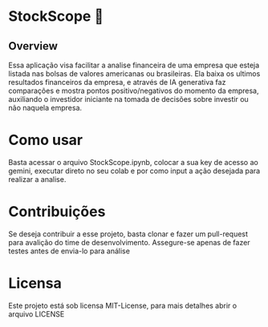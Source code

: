 # StockScope 	:abacus:

## Overview
Essa aplicação visa facilitar a analise financeira de uma empresa que esteja listada nas bolsas de valores americanas ou brasileiras. Ela baixa os ultimos resultados financeiros
da empresa, e através de IA generativa faz comparações e mostra pontos positivo/negativos do momento da empresa, auxiliando o investidor iniciante na tomada de decisões sobre
investir ou não naquela empresa.

# Como usar
Basta acessar o arquivo StockScope.ipynb, colocar a sua key de acesso ao gemini, executar direto no seu colab e por como input a ação desejada para realizar a analise. 

# Contribuições
Se deseja contribuir a esse projeto, basta clonar e fazer um pull-request para avalição do time de desenvolvimento. Assegure-se apenas
de fazer testes antes de envia-lo para análise

# Licensa
Este projeto está sob licensa MIT-License, para mais detalhes abrir o arquivo LICENSE
